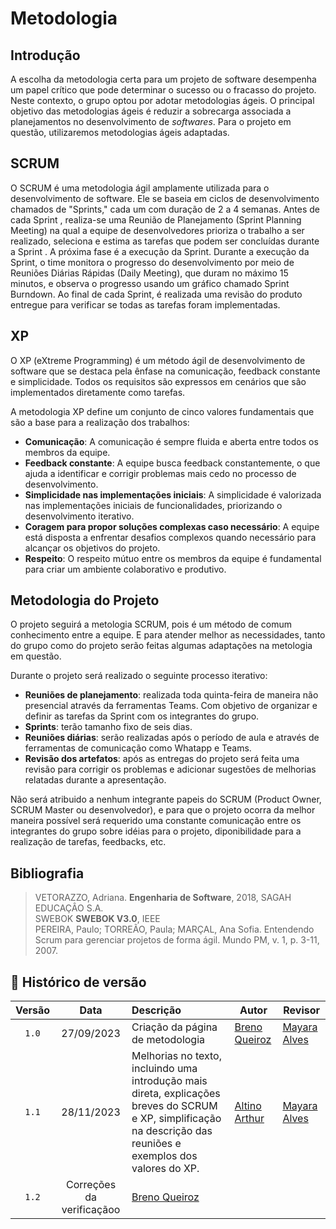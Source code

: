 # Metodologia

## Introdução

A escolha da metodologia certa para um projeto de software desempenha um papel crítico que pode determinar
o sucesso ou o fracasso do projeto. Neste contexto, o grupo optou por adotar metodologias ágeis. O principal
objetivo das metodologias ágeis é reduzir a sobrecarga associada a planejamentos no desenvolvimento de
*softwares*. Para o projeto em questão, utilizaremos metodologias ágeis adaptadas.

## SCRUM

O SCRUM é uma metodologia ágil amplamente utilizada para o desenvolvimento de software. Ele se baseia em
ciclos de desenvolvimento chamados de "Sprints," cada um com duração de 2 a 4 semanas. Antes de cada Sprint
, realiza-se uma Reunião de Planejamento (Sprint Planning Meeting) na qual a equipe de desenvolvedores
prioriza o trabalho a ser realizado, seleciona e estima as tarefas que podem ser concluídas durante a Sprint
. A próxima fase é a execução da Sprint. Durante a execução da Sprint, o time monitora o progresso do desenvolvimento
por meio de Reuniões Diárias Rápidas (Daily Meeting), que duram no máximo 15 minutos, e observa o progresso
usando um gráfico chamado Sprint Burndown. Ao final de cada Sprint, é realizada uma revisão do produto
entregue para verificar se todas as tarefas foram implementadas.

## XP

O XP (eXtreme Programming) é um método ágil de desenvolvimento de software que se destaca pela ênfase na
comunicação, feedback constante e simplicidade. Todos os requisitos são expressos em cenários que são implementados
diretamente como tarefas.

A metodologia XP define um conjunto de cinco valores fundamentais que são a base para a realização dos trabalhos:

- **Comunicação**: A comunicação é sempre fluida e aberta entre todos os membros da equipe.
- **Feedback constante**: A equipe busca feedback constantemente, o que ajuda a identificar e corrigir
problemas mais cedo no processo de desenvolvimento.
- **Simplicidade nas implementações iniciais**: A simplicidade é valorizada nas implementações iniciais
de funcionalidades, priorizando o desenvolvimento iterativo.
- **Coragem para propor soluções complexas caso necessário**: A equipe está disposta a enfrentar desafios
complexos quando necessário para alcançar os objetivos do projeto.
- **Respeito**: O respeito mútuo entre os membros da equipe é fundamental para criar um ambiente colaborativo
e produtivo.

## Metodologia do Projeto

O projeto seguirá a metologia SCRUM, pois é um método de comum conhecimento entre a equipe. 
E para atender melhor as necessidades, tanto do grupo como do projeto serão feitas algumas
adaptações na metologia em questão.

Durante o projeto será realizado o seguinte processo iterativo:

- **Reuniões de planejamento**: realizada toda quinta-feira de maneira não presencial através da
ferramentas Teams. Com objetivo de organizar e definir as tarefas da Sprint com os
integrantes do grupo.
- **Sprints**: terão tamanho fixo de seis dias. 
- **Reuniões diárias**: serão realizadas após o período de aula e através de ferramentas de comunicação como Whatapp e Teams.
- **Revisão dos artefatos**:  após as entregas do projeto será feita uma revisão para corrigir os problemas e adicionar sugestões
de melhorias relatadas durante a apresentação.

Não será atribuido a nenhum integrante papeis do SCRUM (Product Owner, SCRUM Master ou desenvolvedor),
e para que o projeto ocorra da melhor maneira possível será requerido uma constante comunicação
entre os integrantes do grupo sobre idéias para o projeto, diponibilidade para a realização de
tarefas, feedbacks, etc.

## Bibliografia

> VETORAZZO, Adriana. **Engenharia de Software**, 2018, SAGAH EDUCAÇÂO S.A.<br/>
> SWEBOK **SWEBOK V3.0**, IEEE <br/>
> PEREIRA, Paulo; TORREÃO, Paula; MARÇAL, Ana Sofia. Entendendo Scrum para gerenciar projetos de forma ágil. Mundo PM, v. 1, p. 3-11, 2007.<br/>

## 📑 Histórico de versão

| Versão| Data      | Descrição | Autor | Revisor       |
| :-:   | :-----:       | :------       | -------    | -------            |
|`1.0`   |27/09/2023 |   Criação da página de metodologia   |  [Breno Queiroz](https://github.com/brenob6)| [Mayara Alves](https://github.com/Mayara-tech) |
|`1.1`   |28/11/2023 |   Melhorias no texto, incluindo uma introdução mais direta, explicações breves do SCRUM e XP, simplificação na descrição das reuniões e exemplos dos valores do XP.   |  [Altino Arthur](https://github.com/arthurrochamoreira)| [Mayara Alves](https://github.com/Mayara-tech) |
|`1.2` | Correções da verificaçãoo | [Breno Queiroz](github.com/brenob6)
